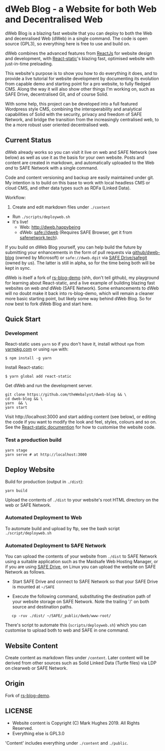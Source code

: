 # dWeb Blog - a Website for both Web and Decentralised Web

dWeb Blog is a blazing fast website that you can deploy to both the Web and decenralised Web (dWeb) in a single command. The code is open source (GPL3), so everything here is free to use and build on.

dWeb combines the advanced features from [ReactJs](http://reactjs.org/) for website design and development, with [React-static](https://github.com/nozzle/react-static)'s blazing fast, optimised website with just-in-time preloading.

This website's purpose is to show you how to do everything it does, and to provide a live tutorial for website development by documenting its evolution from capable demo and starting point for a pro website, to fully fledged CMS. Along the way it will also show other things I'm working on, such as SAFE Drive, decentralised Git, and of course Solid.

With some help, this project can be developed into a full featured Wordpress style CMS, combining the interoperability and analytical capabilities of Solid with the security, privacy and freedom of SAFE Network, and bridge the transition from the increasingly centralised web, to the a more robust user oriented decentralised web.

## Current Status

dWeb already works so you can visit it live on web and SAFE Network (see below) as well as use it as the basis for your own website.
Posts and content are created in markdown, and automatically uploaded to the Web *and* to SAFE Network with a single command.

Code and content versioning and backup are easily maintained under git. My intention is to build on this base to work with local headless CMS or cloud CMS, and other data types such as RDFa (Linked Data).

Workflow:

1. Create and edit markdown files under `./content`
 - Run `./scripts/deployweb.sh`
 - It's live!
    * Web:  http://dweb.happybeing
    * dWeb: [safe://dweb](safe://dweb) (Requires SAFE Browser, get it from [safenetwork.tech](https://safenetwork.tech)).

If you build on dWeb Blog yourself, you can help build the future by submitting your enhancements in the form of pull requests via [github/dweb-blog](https://github.com/theWebalyst/dweb-blog) (owned by Microsoft) or `safe://dweb.dgit` via [SAFE Drive/safegit](https://github.com/theWebalyst/safe-drive) (owned by us). The latter is still in alpha, so for the time being both will be kept in sync.

dWeb is itself a fork of [rs-blog-demo](https://github.com/theWebalyst/rs-blog-demo) (shh, don't tell github), my playground for learning about React-static, and a live example of building blazing fast websites on web *and* dWeb (SAFE Network). Some enhancements to dWeb will no doubt make it back into rs-blog-demo, which will remain a cleaner more basic starting point, but likely some way behind dWeb Blog. So for now best to fork dWeb Blog and start here.

## Quick Start

### Development

React-static uses `yarn` so if you don't have it, install without `npm` from [yarnpkg.com](https://yarnpkg.com) or using `npm` with:
```
$ npm install -g yarn
```

Install React-static:
```
$ yarn global add react-static
```
Get dWeb and run the development server.
```
git clone https://github.com/theWebalyst/dweb-blog && \
cd dweb-blog && \
yarn  && \
yarn start
```

Visit http://localhost:3000 and start adding content (see below), or editing the code if you want to modify the look and feel, styles, colours and so on. See the [React-static documention](https://github.com/nozzle/react-static#react-static) for how to customise the website code.

### Test a production build

```
yarn stage
yarn serve # at http://localhost:3000
```

## Deploy Website

Build for production (output in `./dist`):

```
yarn build
```
Upload the contents of `./dist` to your website's root HTML directory on the web or SAFE Network.

### Automated Deployment to Web

To automate build and upload by ftp, see the bash script `./script/deployweb.sh`

### Automated Deployment to SAFE Network

You can upload the contents of your website from `./dist` to SAFE Network using a suitable application such as the Maidsafe Web Hosting Manager, or if you are using [SAFE Drive](https://github.com/theWebalyst/safe-drive), on Linux you can upload the website on SAFE Network as follows.

- Start SAFE Drive and connect to SAFE Network so that your SAFE Drive is mounted at `~/SAFE`

- Execute the following command, substituting the destination path of your website storage on SAFE Network. Note the trailing '/' on both source and destination paths.

```
   cp -ruv ./dist/ ~/SAFE/_public/dweb/www-root/
```
There's script to automate this (`scripts/deployweb.sh`) which you can customise to upload both to web and SAFE in one command.

## Website Content

Create content as markdown files under `/content`. Later content will be derived from other sources such as Solid Linked Data (Turtle files) via LDP on clearweb or SAFE Network.

## Origin

Fork of [rs-blog-demo](https://github.com/theWebalyst/rs-blog-demo).

## LICENSE

- Website content is Copyright (C) Mark Hughes 2019. All Rights Reserved.
- Everything else is GPL3.0

'Content' includes everything under `./content` and `./public`.
